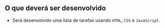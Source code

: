 ## O que deverá ser desenvolvido

- Será desenvolvido uma lista de tarefas usando `HTML`, `CSS` e `JavaScript`.
